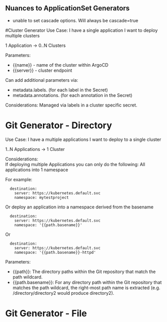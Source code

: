 ## Nuances to ApplicationSet Generators

* unable to set cascade options. Will always be cascade=true


#Cluster Generator
Use Case: I have a single application I want to deploy multiple clusters

1 Application -> 0..N Clusters  

Parameters:  
* {{name}} - name of the cluster within ArgoCD  
* {{server}} - cluster endpoint  

Can add additional parameters via:  

* metadata.labels.<key> (for each label in the Secret)  
* metadata.annotations.<key> (for each annotation in the Secret)  

Considerations: Managed via labels in a cluster specific secret.

# Git Generator - Directory

Use Case: I have a multiple applications I want to deploy to a single cluster

1..N Applications -> 1 Cluster  

Considerations:  
If deploying multiple Applications you can only do the following:
All applications into 1 namespace

For example:  

      destination:
        server: https://kubernetes.default.svc
        namespace: mytestproject

Or deploy an application into a namespace derived from the basename

      destination:
        server: https://kubernetes.default.svc
        namespace: '{{path.basename}}'  

Or

      destination:
        server: https://kubernetes.default.svc
        namespace: '{{path.basename}}-httpd'  
Parameters:  
* {{path}}: The directory paths within the Git repository that match the path wildcard.
* {{path.basename}}: For any directory path within the Git repository that matches the path wildcard, the right-most path name is extracted (e.g. /directory/directory2 would produce directory2).


# Git Generator - File  